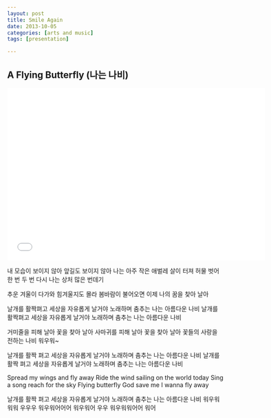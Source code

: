```yaml
---
layout: post
title: Smile Again
date: 2013-10-05
categories: [arts and music]
tags: [presentation]

---
```


A Flying Butterfly (나는 나비) 
---
<iframe width="600" height="400" src="//www.youtube.com/embed/Bt0jRWHnug0" frameborder="0" allowfullscreen></iframe>

내 모습이 보이지 않아 앞길도 보이지 않아
나는 아주 작은 애벌레
살이 터져 허물 벗어 한 번 두 번 다시
나는 상처 많은 번데기

추운 겨울이 다가와 힘겨울지도 몰라
봄바람이 불어오면 이제 나의 꿈을 찾아 날아

날개를 활짝펴고 세상을 자유롭게 날거야
노래하며 춤추는 나는 아름다운 나비
날개를 활짝펴고 세상을 자유롭게 날거야
노래하며 춤추는 나는 아름다운 나비


거미줄을 피해 날아 꽃을 찾아 날아
사마귀를 피해 날아 꽃을 찾아 날아
꽃들의 사랑을 전하는 나비 워우워~

날개를 활짝 펴고 세상을 자유롭게 날거야
노래하며 춤추는 나는 아름다운 나비
날개를 활짝 펴고 세상을 자유롭게 날거야
노래하며 춤추는 나는 아름다운 나비

Spread my wings and fly away
Ride the wind sailing on the world today
Sing a song reach for the sky
Flying butterfly God save me
I wanna fly away

날개를 활짝 펴고 세상을 자유롭게 날거야
노래하며 춤추는 나는 아름다운 나비
워우워워워 우우우 워우워어어어
워우워어 우우 워우워워어어 워어